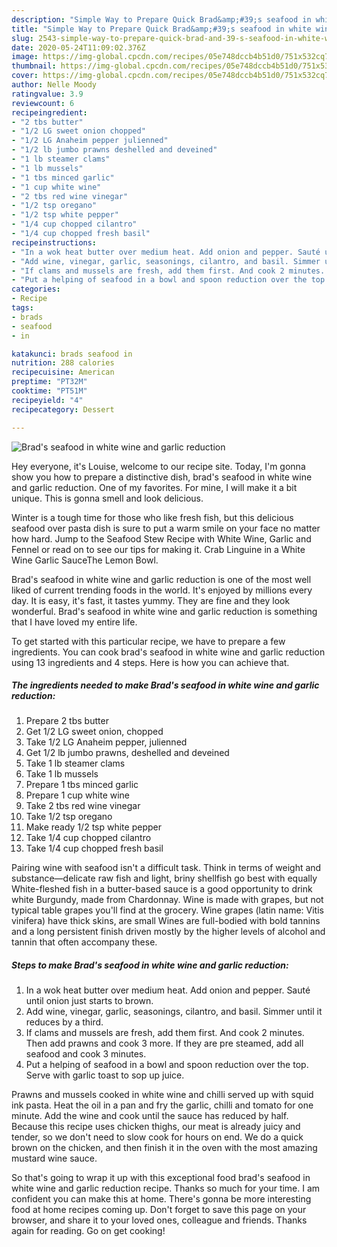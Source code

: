 ```yaml
---
description: "Simple Way to Prepare Quick Brad&amp;#39;s seafood in white wine and garlic reduction"
title: "Simple Way to Prepare Quick Brad&amp;#39;s seafood in white wine and garlic reduction"
slug: 2543-simple-way-to-prepare-quick-brad-and-39-s-seafood-in-white-wine-and-garlic-reduction
date: 2020-05-24T11:09:02.376Z
image: https://img-global.cpcdn.com/recipes/05e748dccb4b51d0/751x532cq70/brads-seafood-in-white-wine-and-garlic-reduction-recipe-main-photo.jpg
thumbnail: https://img-global.cpcdn.com/recipes/05e748dccb4b51d0/751x532cq70/brads-seafood-in-white-wine-and-garlic-reduction-recipe-main-photo.jpg
cover: https://img-global.cpcdn.com/recipes/05e748dccb4b51d0/751x532cq70/brads-seafood-in-white-wine-and-garlic-reduction-recipe-main-photo.jpg
author: Nelle Moody
ratingvalue: 3.9
reviewcount: 6
recipeingredient:
- "2 tbs butter"
- "1/2 LG sweet onion chopped"
- "1/2 LG Anaheim pepper julienned"
- "1/2 lb jumbo prawns deshelled and deveined"
- "1 lb steamer clams"
- "1 lb mussels"
- "1 tbs minced garlic"
- "1 cup white wine"
- "2 tbs red wine vinegar"
- "1/2 tsp oregano"
- "1/2 tsp white pepper"
- "1/4 cup chopped cilantro"
- "1/4 cup chopped fresh basil"
recipeinstructions:
- "In a wok heat butter over medium heat. Add onion and pepper. Sauté until onion just starts to brown."
- "Add wine, vinegar, garlic, seasonings, cilantro, and basil. Simmer until it reduces by a third."
- "If clams and mussels are fresh, add them first. And cook 2 minutes. Then add prawns and cook 3 more. If they are pre steamed, add all seafood and cook 3 minutes."
- "Put a helping of seafood in a bowl and spoon reduction over the top. Serve with garlic toast to sop up juice."
categories:
- Recipe
tags:
- brads
- seafood
- in

katakunci: brads seafood in 
nutrition: 288 calories
recipecuisine: American
preptime: "PT32M"
cooktime: "PT51M"
recipeyield: "4"
recipecategory: Dessert

---
```



![Brad&#39;s seafood in white wine and garlic reduction](https://img-global.cpcdn.com/recipes/05e748dccb4b51d0/751x532cq70/brads-seafood-in-white-wine-and-garlic-reduction-recipe-main-photo.jpg)

Hey everyone, it's Louise, welcome to our recipe site. Today, I'm gonna show you how to prepare a distinctive dish, brad&#39;s seafood in white wine and garlic reduction. One of my favorites. For mine, I will make it a bit unique. This is gonna smell and look delicious.

Winter is a tough time for those who like fresh fish, but this delicious seafood over pasta dish is sure to put a warm smile on your face no matter how hard. Jump to the Seafood Stew Recipe with White Wine, Garlic and Fennel or read on to see our tips for making it. Crab Linguine in a White Wine Garlic SauceThe Lemon Bowl.

Brad&#39;s seafood in white wine and garlic reduction is one of the most well liked of current trending foods in the world. It's enjoyed by millions every day. It is easy, it's fast, it tastes yummy. They are fine and they look wonderful. Brad&#39;s seafood in white wine and garlic reduction is something that I have loved my entire life.


To get started with this particular recipe, we have to prepare a few ingredients. You can cook brad&#39;s seafood in white wine and garlic reduction using 13 ingredients and 4 steps. Here is how you can achieve that.

<!--inarticleads1-->

##### The ingredients needed to make Brad&#39;s seafood in white wine and garlic reduction:

1. Prepare 2 tbs butter
1. Get 1/2 LG sweet onion, chopped
1. Take 1/2 LG Anaheim pepper, julienned
1. Get 1/2 lb jumbo prawns, deshelled and deveined
1. Take 1 lb steamer clams
1. Take 1 lb mussels
1. Prepare 1 tbs minced garlic
1. Prepare 1 cup white wine
1. Take 2 tbs red wine vinegar
1. Take 1/2 tsp oregano
1. Make ready 1/2 tsp white pepper
1. Take 1/4 cup chopped cilantro
1. Take 1/4 cup chopped fresh basil


Pairing wine with seafood isn&#39;t a difficult task. Think in terms of weight and substance—delicate raw fish and light, briny shellfish go best with equally White-fleshed fish in a butter-based sauce is a good opportunity to drink white Burgundy, made from Chardonnay. Wine is made with grapes, but not typical table grapes you&#39;ll find at the grocery. Wine grapes (latin name: Vitis vinifera) have thick skins, are small Wines are full-bodied with bold tannins and a long persistent finish driven mostly by the higher levels of alcohol and tannin that often accompany these. 

<!--inarticleads2-->

##### Steps to make Brad&#39;s seafood in white wine and garlic reduction:

1. In a wok heat butter over medium heat. Add onion and pepper. Sauté until onion just starts to brown.
1. Add wine, vinegar, garlic, seasonings, cilantro, and basil. Simmer until it reduces by a third.
1. If clams and mussels are fresh, add them first. And cook 2 minutes. Then add prawns and cook 3 more. If they are pre steamed, add all seafood and cook 3 minutes.
1. Put a helping of seafood in a bowl and spoon reduction over the top. Serve with garlic toast to sop up juice.


Prawns and mussels cooked in white wine and chilli served up with squid ink pasta. Heat the oil in a pan and fry the garlic, chilli and tomato for one minute. Add the wine and cook until the sauce has reduced by half. Because this recipe uses chicken thighs, our meat is already juicy and tender, so we don&#39;t need to slow cook for hours on end. We do a quick brown on the chicken, and then finish it in the oven with the most amazing mustard wine sauce. 

So that's going to wrap it up with this exceptional food brad&#39;s seafood in white wine and garlic reduction recipe. Thanks so much for your time. I am confident you can make this at home. There's gonna be more interesting food at home recipes coming up. Don't forget to save this page on your browser, and share it to your loved ones, colleague and friends. Thanks again for reading. Go on get cooking!

